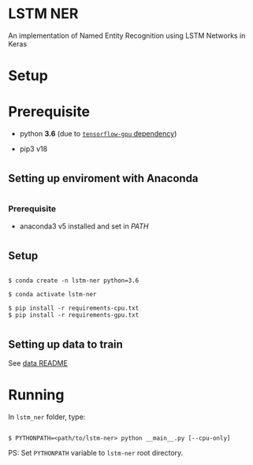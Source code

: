 # LSTM NER

An implementation of Named Entity Recognition using LSTM Networks in Keras



#
# Setup

#
#
# Prerequisite

- python **3.6** (due to [`tensorflow-gpu` dependency](https://github.com/tensorflow/tensorflow/issues/8251))

- pip3 v18



#
## Setting up enviroment with Anaconda


#
### Prerequisite

- anaconda3 v5 installed and set in _PATH_


#
#
## Setup


```

$ conda create -n lstm-ner python=3.6

$ conda activate lstm-ner

$ pip install -r requirements-cpu.txt
$ pip install -r requirements-gpu.txt

```



#
## Setting up data to train

See [data README](lstm_ner/data/README.md)



#
# Running

In `lstm_ner` folder, type:


```

$ PYTHONPATH=<path/to/lstm-ner> python __main__.py [--cpu-only]

```


PS: Set `PYTHONPATH` variable to `lstm-ner` root directory.
